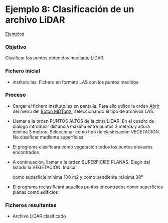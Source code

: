 # Ejemplo 8: Clasificación de un archivo LiDAR

[Ejemplos](./)

### Objetivo

Clasificar los puntos obtenidos mediante LiDAR.

### Fichero inicial

* instituto.las: Fichero en formato LAS con los puntos medidos

### Proceso

* Cargar el fichero instituto.las en pantalla. Para ello utilice la orden [Abrir ](../operaciones-con-archivos/abrir-archivo.md)del menú del [Botón MDTopX](../introduccion/boton-de-mdtopx.md), seleccionando el tipo de archivos LAS.
* Llamar a la orden PUNTOS ALTOS de la cinta LIDAR. En el cuadro de diálogo introducir distancia máxima entre puntos 3 metros y altura mínima 3 metros. Seleccionar como tipo de clasificación VEGETACIÓN. No clasificar mediante superficies
* El programa clasificará como vegetación todos los puntos elevados encontrados
*   A continuación, llamar a la orden SUPERFICIES PLANAS. Elegir del listado la VEGETACIÓN. Indicar 

    como superficie mínima 100 m2 y como pendiente máxima 30º
* El programa reclasificará aquellos puntos encontrados como superficies planas como edificios

### Ficheros resultantes

* Archivo LiDAR clasificado
